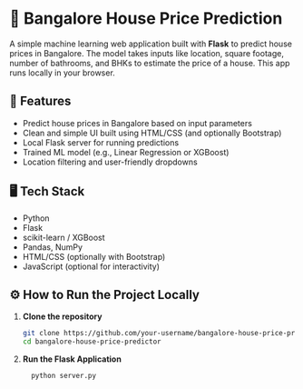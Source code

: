# 🏡 Bangalore House Price Prediction

A simple machine learning web application built with **Flask** to predict house prices in Bangalore. The model takes inputs like location, square footage, number of bathrooms, and BHKs to estimate the price of a house. This app runs locally in your browser.

## 🚀 Features

- Predict house prices in Bangalore based on input parameters
- Clean and simple UI built using HTML/CSS (and optionally Bootstrap)
- Local Flask server for running predictions
- Trained ML model (e.g., Linear Regression or XGBoost)
- Location filtering and user-friendly dropdowns

## 🖥️ Tech Stack

- Python
- Flask
- scikit-learn / XGBoost
- Pandas, NumPy
- HTML/CSS (optionally with Bootstrap)
- JavaScript (optional for interactivity)


## ⚙️ How to Run the Project Locally

1. **Clone the repository**
   ```bash
   git clone https://github.com/your-username/bangalore-house-price-predictor.git
   cd bangalore-house-price-predictor
   
2. **Run the Flask Application**
   ```bash
     python server.py


